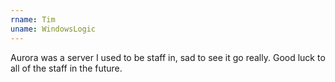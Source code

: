 ```yaml
---
rname: Tim
uname: WindowsLogic
---
```


Aurora was a server I used to be staff in, sad to see it go really. Good luck to all of the staff in the future.